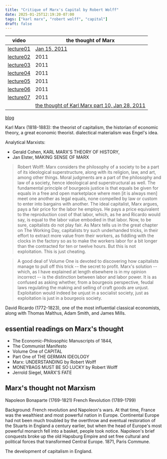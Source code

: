 ```yaml
---
title: "Critique of Marx's Capital by Robert Wolff"
date: 2025-01-25T12:19:20-07:00
tags: ["karl marx", "robert wolff", "capital"]
draft: false
---
```


| video | the thought of Marx |
| ----- | ------------------- |
| [lecture01](https://www.youtube.com/watch?v=35cr_whPC88) | [Jan 15, 2011](https://robertpaulwolff.blogspot.com/2011/01/thought-of-karl-marx-part-one.html) |
| [lecture02](https://www.youtube.com/watch?v=Jiep5AYcsoA) | 2011 |
| [lecture03](https://www.youtube.com/watch?v=dEvnq6y5sIQ) | 2011 |
| [lecture04](https://www.youtube.com/watch?v=mav4_JRdLh8) | 2011 |
| [lecture05](https://www.youtube.com/watch?v=DjxjmXS3E5s) | 2011 |
| [lecture06](https://www.youtube.com/watch?v=q9Qxve8MKKQ) | 2011 |
| [lecture07](https://www.youtube.com/watch?v=dK_a_dCeOeU) | 2011 |
| | [the thought of Karl Marx part 10, Jan 28, 2011](https://robertpaulwolff.blogspot.com/2011/01/thethought-of-karl-marx-part-ten.html) |

[blog](https://robertpaulwolff.blogspot.com/2011/07/reading-critique-part-one.html)

Karl Marx (1818-1883): the theorist of capitalism, the historian of economic theory, a great economic theorist. dialectical materialism was Engel's idea.

Analytical Marxists: 
* Gerald Cohen, KARL MARX'S THEORY OF HISTORY, 
* Jan Elster, MAKING SENSE OF MARX

> Robert Wolff:  Marx considers the philosophy of a society to be a part of its ideological superstructure, along with its religion, law, and art, among other things.  Moral judgments are a part of the philosophy and law of a society, hence ideological and superstructural as well.  The fundamental principle of bourgeois justice is that equals be given for equals in a free and open marketplace where men [it is always men] meet one another as legal equals, none compelled by law or custom to enter into bargains with another.  The ideal capitalist, Marx argues, pays a fair price for the labor he employs.  He pays a price equivalent to the reproduction cost of that labor, which, as he and Ricardo would say, is equal to the labor value embodied in that labor.  Now, to be sure, capitalists do not play fair.  As Marx tells us in the great chapter on The Working Day, capitalists try such underhanded tricks, in their effort to extract more value from their workers, as fiddling with the clocks in the factory so as to make the workers labor for a bit longer than the contracted for ten or twelve hours.  But this is not exploitation.  This is just cheating.

> A good deal of Volume One is devoted to discovering how capitalists manage to pull off this trick -- the secret to profit.  Marx's solution -- which, as I have explained at length elsewhere is in my opinion incorrect -- is the distinction between labor and labor power. It is as confused as asking whether, from a bourgeois perspective, feudal laws regulating the making and selling of craft goods are unjust. Exploitation would indeed be unjust in a socialist society, just as exploitation is just in a bourgeois society.
 
David Ricardo (1772-1823), one of the most influential classical economists, along with Thomas Malthus, Adam Smith, and James Mills.

## essential readings on Marx's thought

* The Economic-Philosophic Manuscripts of 1844, 
* The Communist Manifesto
* Volume One of CAPITAL
* Part One of THE GERMAN IDEOLOGY
* Marx: UNDERSTANDING by Robert Wolff
* MONEYBAGS MUST BE SO LUCKY by Robert Wolff
* Jerrold Siegel, MARX'S FATE

## Marx's thought not Marxism

Napoleon Bonaparte (1769-1821)
French Revolution (1789-1799)

Background: French revolution and Napoleon's wars. At that time, France was the wealthiest and most powerful nation in Europe. Continental Europe had not been much troubled by the overthrow and eventual restoration of the Stuarts in England a century earlier, but when the head of Europe's most powerful monarch fell into a basket, people took notice. Napoleon's brief conquests broke up the old Hapsburg Empire and set free cultural and political forces that transformed Central Europe. 1871, Paris Commune.

The development of capitalism in England.

